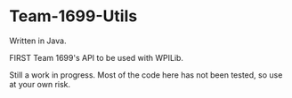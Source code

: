 # Team-1699-Utils

Written in Java.

FIRST Team 1699's API to be used with WPILib.

Still a work in progress. Most of the code here has not been tested, so use at your own risk.
